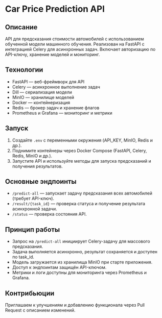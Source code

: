 # Car Price Prediction API

## Описание

API для предсказания стоимости автомобилей с использованием обученной модели машинного обучения. Реализован на FastAPI с интеграцией Celery для асинхронных задач. Включает авторизацию по API-ключу, хранение моделей и мониторинг.

## Технологии

- FastAPI — веб-фреймворк для API  
- Celery — асинхронное выполнение задач  
- Dill — сериализация модели  
- MinIO — хранилище моделей  
- Docker — контейнеризация  
- Redis — брокер задач и хранение флагов  
- Prometheus и Grafana — мониторинг и метрики  

## Запуск

1. Создайте `.env` с переменными окружения (API_KEY, MinIO, Redis и др.).  
2. Поднимите контейнеры через Docker Compose (FastAPI, Celery, Redis, MinIO и др.).  
3. Запустите API и используйте методы для запуска предсказаний и получения результатов.

## Основные эндпоинты

- `/predict-all` — запускает задачу предсказания всех автомобилей (требует API-ключ).  
- `/result/{task_id}` — проверка статуса и получение результата асинхронной задачи.  
- `/status` — проверка состояния API.

## Принцип работы

- Запрос на `/predict-all` инициирует Celery-задачу для массового предсказания.  
- Задача выполняется асинхронно, результат сохраняется и доступен по task_id.  
- Модель загружается из хранилища MinIO при старте приложения.  
- Доступ к эндпоинтам защищён API-ключом.  
- Метрики и логи доступны для мониторинга через Prometheus и Grafana.

## Контрибьюции

Приглашаем к улучшениям и добавлению функционала через Pull Request с описанием изменений.